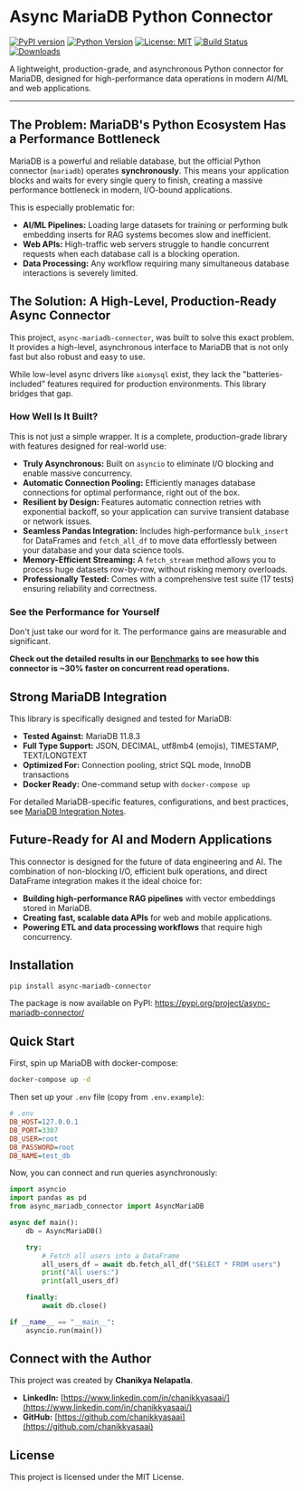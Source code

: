 # Async MariaDB Python Connector

[![PyPI version](https://img.shields.io/pypi/v/async-mariadb-connector.svg)](https://pypi.org/project/async-mariadb-connector/)
[![Python Version](https://img.shields.io/pypi/pyversions/async-mariadb-connector.svg)](https://pypi.org/project/async-mariadb-connector/)
[![License: MIT](https://img.shields.io/badge/License-MIT-yellow.svg)](https://opensource.org/licenses/MIT)
[![Build Status](https://github.com/chanikkyasaai/async-mariadb-ml/actions/workflows/ci.yml/badge.svg)](https://github.com/chanikkyasaai/async-mariadb-ml/actions)
[![Downloads](https://img.shields.io/pypi/dm/async-mariadb-connector.svg)](https://pypi.org/project/async-mariadb-connector/)

A lightweight, production-grade, and asynchronous Python connector for MariaDB, designed for high-performance data operations in modern AI/ML and web applications.

---

## The Problem: MariaDB's Python Ecosystem Has a Performance Bottleneck

MariaDB is a powerful and reliable database, but the official Python connector (`mariadb`) operates **synchronously**. This means your application blocks and waits for every single query to finish, creating a massive performance bottleneck in modern, I/O-bound applications.

This is especially problematic for:

-   **AI/ML Pipelines:** Loading large datasets for training or performing bulk embedding inserts for RAG systems becomes slow and inefficient.
-   **Web APIs:** High-traffic web servers struggle to handle concurrent requests when each database call is a blocking operation.
-   **Data Processing:** Any workflow requiring many simultaneous database interactions is severely limited.

## The Solution: A High-Level, Production-Ready Async Connector

This project, `async-mariadb-connector`, was built to solve this exact problem. It provides a high-level, asynchronous interface to MariaDB that is not only fast but also robust and easy to use.

While low-level async drivers like `aiomysql` exist, they lack the "batteries-included" features required for production environments. This library bridges that gap.

### How Well Is It Built?

This is not just a simple wrapper. It is a complete, production-grade library with features designed for real-world use:

-   **Truly Asynchronous:** Built on `asyncio` to eliminate I/O blocking and enable massive concurrency.
-   **Automatic Connection Pooling:** Efficiently manages database connections for optimal performance, right out of the box.
-   **Resilient by Design:** Features automatic connection retries with exponential backoff, so your application can survive transient database or network issues.
-   **Seamless Pandas Integration:** Includes high-performance `bulk_insert` for DataFrames and `fetch_all_df` to move data effortlessly between your database and your data science tools.
-   **Memory-Efficient Streaming:** A `fetch_stream` method allows you to process huge datasets row-by-row, without risking memory overloads.
-   **Professionally Tested:** Comes with a comprehensive test suite (17 tests) ensuring reliability and correctness.

### See the Performance for Yourself

Don't just take our word for it. The performance gains are measurable and significant.

**Check out the detailed results in our [Benchmarks](https://github.com/chanikkyasaai/async-mariadb-ml/blob/main/docs/BENCHMARKS.md) to see how this connector is ~30% faster on concurrent read operations.**

## Strong MariaDB Integration

This library is specifically designed and tested for MariaDB:

- **Tested Against:** MariaDB 11.8.3
- **Full Type Support:** JSON, DECIMAL, utf8mb4 (emojis), TIMESTAMP, TEXT/LONGTEXT
- **Optimized For:** Connection pooling, strict SQL mode, InnoDB transactions
- **Docker Ready:** One-command setup with `docker-compose up`

For detailed MariaDB-specific features, configurations, and best practices, see [MariaDB Integration Notes](https://github.com/chanikkyasaai/async-mariadb-ml/blob/main/docs/MARIADB_NOTES.md).

## Future-Ready for AI and Modern Applications

This connector is designed for the future of data engineering and AI. The combination of non-blocking I/O, efficient bulk operations, and direct DataFrame integration makes it the ideal choice for:

-   **Building high-performance RAG pipelines** with vector embeddings stored in MariaDB.
-   **Creating fast, scalable data APIs** for web and mobile applications.
-   **Powering ETL and data processing workflows** that require high concurrency.

## Installation

```bash
pip install async-mariadb-connector
```

The package is now available on PyPI: https://pypi.org/project/async-mariadb-connector/

## Quick Start

First, spin up MariaDB with docker-compose:

```bash
docker-compose up -d
```

Then set up your `.env` file (copy from `.env.example`):

```ini
# .env
DB_HOST=127.0.0.1
DB_PORT=3307
DB_USER=root
DB_PASSWORD=root
DB_NAME=test_db
```

Now, you can connect and run queries asynchronously:

```python
import asyncio
import pandas as pd
from async_mariadb_connector import AsyncMariaDB

async def main():
    db = AsyncMariaDB()

    try:
        # Fetch all users into a DataFrame
        all_users_df = await db.fetch_all_df("SELECT * FROM users")
        print("All users:")
        print(all_users_df)

    finally:
        await db.close()

if __name__ == "__main__":
    asyncio.run(main())
```

## Connect with the Author

This project was created by **Chanikya Nelapatla**.

-   **LinkedIn:** [https://www.linkedin.com/in/chanikkyasaai/](https://www.linkedin.com/in/chanikkyasaai/)
-   **GitHub:** [https://github.com/chanikkyasaai](https://github.com/chanikkyasaai)

## License

This project is licensed under the MIT License.

